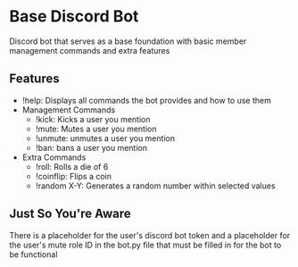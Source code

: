 # Base Discord Bot
Discord bot that serves as a base foundation with basic member management commands and extra features

## Features
* !help: Displays all commands the bot provides and how to use them
* Management Commands
  * !kick: Kicks a user you mention
  * !mute: Mutes a user you mention
  * !unmute: unmutes a user you mention
  * !ban: bans a user you mention
* Extra Commands
  * !roll: Rolls a die of 6
  * !coinflip: Flips a coin
  * !random X-Y: Generates a random number within selected values
 
## Just So You're Aware
There is a placeholder for the user's discord bot token and a placeholder for the user's mute role ID in the bot.py file that must be filled in for the bot to be functional
